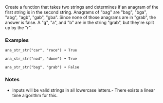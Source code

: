 
Create a function that takes two strings and determines if an anagram of the first string is in the second string. Anagrams of "bag" are "bag", "bga", "abg", "agb", "gab", "gba". Since none of those anagrams are in "grab", the answer is false. A "g", "a", and "b" are in the string "grab", but they're split up by the "r".

### Examples

```
ana_str_str("car", "race") ➞ True

ana_str_str("nod", "done") ➞ True

ana_str_str("bag", "grab") ➞ False
```

### Notes
- Inputs will be valid strings in all lowercase letters.- There exists a linear time algorithm for this.